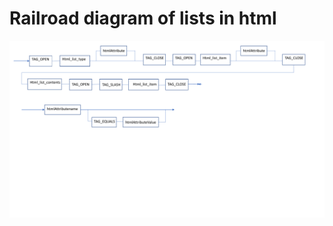 
<html>
  
<body>
  <h1>Railroad diagram of lists in html</h1>

<img src="List Railroad.pdf"/>

</body>
  
  
  
</html>
